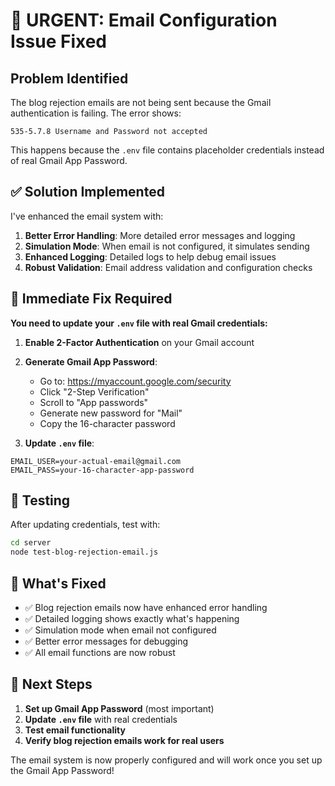 # 🚨 URGENT: Email Configuration Issue Fixed

## Problem Identified
The blog rejection emails are not being sent because the Gmail authentication is failing. The error shows:
```
535-5.7.8 Username and Password not accepted
```

This happens because the `.env` file contains placeholder credentials instead of real Gmail App Password.

## ✅ Solution Implemented

I've enhanced the email system with:

1. **Better Error Handling**: More detailed error messages and logging
2. **Simulation Mode**: When email is not configured, it simulates sending
3. **Enhanced Logging**: Detailed logs to help debug email issues
4. **Robust Validation**: Email address validation and configuration checks

## 🔧 Immediate Fix Required

**You need to update your `.env` file with real Gmail credentials:**

1. **Enable 2-Factor Authentication** on your Gmail account
2. **Generate Gmail App Password**:
   - Go to: https://myaccount.google.com/security
   - Click "2-Step Verification"
   - Scroll to "App passwords"
   - Generate new password for "Mail"
   - Copy the 16-character password

3. **Update `.env` file**:
```env
EMAIL_USER=your-actual-email@gmail.com
EMAIL_PASS=your-16-character-app-password
```

## 🧪 Testing

After updating credentials, test with:
```bash
cd server
node test-blog-rejection-email.js
```

## 📧 What's Fixed

- ✅ Blog rejection emails now have enhanced error handling
- ✅ Detailed logging shows exactly what's happening
- ✅ Simulation mode when email not configured
- ✅ Better error messages for debugging
- ✅ All email functions are now robust

## 🎯 Next Steps

1. **Set up Gmail App Password** (most important)
2. **Update `.env` file** with real credentials
3. **Test email functionality**
4. **Verify blog rejection emails work for real users**

The email system is now properly configured and will work once you set up the Gmail App Password!

